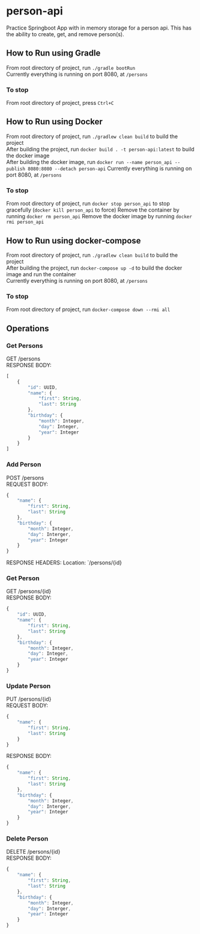 # person-api

Practice Springboot App with in memory storage for a person api. This has the ability to create, get, and remove person(s).

## How to Run using Gradle
From root directory of project, run `./gradle bootRun` <br />
Currently everything is running on port 8080, at `/persons`

### To stop
From root directory of project, press `Ctrl+C`

## How to Run using Docker
From root directory of project, run `./gradlew clean build` to build the project <br />
After building the project, run `docker build . -t person-api:latest` to build the docker image <br />
After building the docker image, run `docker run --name person_api --publish 8080:8080 --detach person-api`
Currently everything is running on port 8080, at `/persons`

### To stop
From root directory of project, run `docker stop person_api` to stop gracefully (`docker kill person_api` to force)
Remove the container by running `docker rm person_api`
Remove the docker image by running `docker rmi person_api`

## How to Run using docker-compose
From root directory of project, run `./gradlew clean build` to build the project <br />
After building the project, run `docker-compose up -d` to build the docker image and run the container <br />
Currently everything is running on port 8080, at `/persons`

### To stop
From root directory of project, run `docker-compose down --rmi all`

## Operations
### Get Persons
GET /persons <br />
RESPONSE BODY:
```javascript
[
    {
        "id": UUID,
        "name": {
            "first": String,
            "last": String
        },
        "birthday": {
            "month": Integer,
            "day": Integer,
            "year": Integer
        }
    }
]
```

### Add Person
POST /persons <br />
REQUEST BODY: 
```javascript 
{ 
	"name": { 
		"first": String, 
		"last": String 
	}, 
	"birthday": { 
		"month": Integer,
		"day": Interger, 
		"year": Integer 
	}
}
```
RESPONSE HEADERS:
Location: `/persons/{id}

### Get Person
GET /persons/{id} <br />
RESPONSE BODY:
```javascript
{
	"id": UUID,
	"name": {
		"first": String,
		"last": String
	},
	"birthday": {
		"month": Integer,
		"day": Integer,
		"year": Integer
	}
}
```

### Update Person
PUT /persons/{id} <br />
REQUEST BODY: 
```javascript 
{ 
	"name": { 
		"first": String, 
		"last": String 
	}
}
```
RESPONSE BODY:
```javascript 
{ 
	"name": { 
		"first": String, 
		"last": String 
	}, 
	"birthday": { 
		"month": Integer,
		"day": Interger, 
		"year": Integer 
	}
}
```

### Delete Person
DELETE /persons/{id} <br />
RESPONSE BODY:
```javascript 
{ 
	"name": { 
		"first": String, 
		"last": String 
	}, 
	"birthday": { 
		"month": Integer,
		"day": Interger, 
		"year": Integer 
	}
}
```
